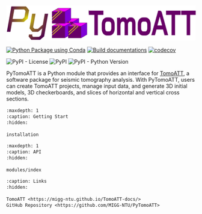 ![](_static/pytomoatt.png)

[![Python Package using Conda](https://github.com/MIGG-NTU/PyTomoATT/actions/workflows/build-test-conda.yml/badge.svg?branch=devel)](https://github.com/MIGG-NTU/PyTomoATT/actions/workflows/build-test-conda.yml)
[![Build documentations](https://github.com/MIGG-NTU/PyTomoATT/actions/workflows/build-docs.yml/badge.svg?branch=docs)](https://migg-ntu.github.io/PyTomoATT/)
[![codecov](https://codecov.io/gh/MIGG-NTU/PyTomoATT/branch/devel/graph/badge.svg?token=EYOV0WOA2Y)](https://codecov.io/gh/MIGG-NTU/PyTomoATT)

![PyPI - License](https://img.shields.io/pypi/l/pytomoatt)
![PyPI](https://img.shields.io/pypi/v/pytomoatt)
![PyPI - Python Version](https://img.shields.io/pypi/pyversions/pytomoatt)

PyTomoATT is a Python module that provides an interface for [TomoATT](https://migg-ntu.github.io/TomoATT-docs/), a software package for seismic tomography analysis. With PyTomoATT, users can create TomoATT projects, manage input data, and generate 3D initial models, 3D checkerboards, and slices of horizontal and vertical cross sections.

```{toctree}
:maxdepth: 1
:caption: Getting Start
:hidden:

installation

```

```{toctree}
:maxdepth: 1
:caption: API
:hidden:

modules/index
```


```{toctree}
:caption: Links
:hidden:

TomoATT <https://migg-ntu.github.io/TomoATT-docs/>
GitHub Repository <https://github.com/MIGG-NTU/PyTomoATT>
```